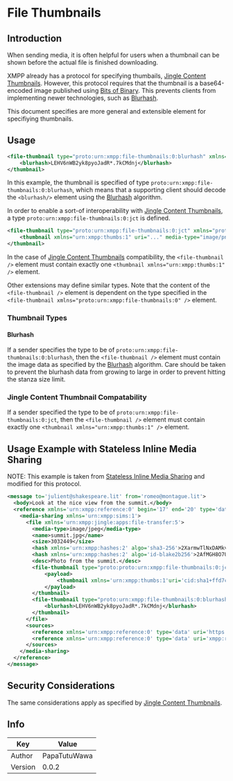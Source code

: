 # File Thumbnails
## Introduction

When sending media, it is often helpful for users when a thumbnail can be shown before the
actual file is finished downloading.

XMPP already has a protocol for specifying thumbails, [Jingle Content Thumbnails](https://xmpp.org/extensions/xep-0264.html).
However, this protocol requires that the thumbnail is a base64-encoded image published using
[Bits of Binary](https://xmpp.org/extensions/xep-0231.html). This prevents clients from implementing newer technologies, such as
[Blurhash](https://github.com/woltapp/blurhash).

This document specifies are more general and extensible element for specifiying thumbnails.

## Usage

```xml
<file-thumbnail type="proto:urn:xmpp:file-thumbnails:0:blurhash" xmlns="proto:urn:xmpp:file-thumbnails:0">
	<blurhash>LEHV6nWB2yk8pyoJadR*.7kCMdnj</blurhash>
</thumbnail>
```

In this example, the thumbnail is specified of type `proto:urn:xmpp:file-thumbnails:0:blurhash`, which means that a supporting
client should decode the `<blurhash/>` element using the [Blurhash](https://github.com/woltapp/blurhash) algorithm.

In order to enable a sort-of interoperability with [Jingle Content Thumbnails](https://xmpp.org/extensions/xep-0264.html), a type
`proto:urn:xmpp:file-thumbnails:0:jct` is defined.

```xml
<file-thumbnail type="proto:urn:xmpp:file-thumbnails:0:jct" xmlns="proto:urn:xmpp:file-thumbnails:0">
	<thumbnail xmlns="urn:xmpp:thumbs:1" uri="..." media-type="image/png" width="128" height="96" />
</thumbnail>
```

In the case of [Jingle Content Thumbnails](https://xmpp.org/extensions/xep-0264.html) compatibility,
the `<file-thumbnail />` element must contain exactly one `<thumbnail xmlns="urn:xmpp:thumbs:1" />` element.

Other extensions may define similar types. Note that the content of the `<file-thumbnail />` element
is dependent on the type specified in the `<file-thumbnail xmlns="proto:urn:xmpp:file-thumbnails:0" />`
element.

### Thumbnail Types
#### Blurhash

If a sender specifies the type to be of `proto:urn:xmpp:file-thumbnails:0:blurhash`, then the `<file-thumbnail />` element must contain the
image data as specified by the [Blurhash](https://github.com/woltapp/blurhash) algorithm. Care should be taken to prevent
the blurhash data from growing to large in order to prevent hitting the stanza size limit.

### Jingle Content Thumbnail Compatability

If a sender specified the type to be of `proto:urn:xmpp:file-thumbnails:0:jct`, then the `<file-thumbnail />`
element must contain exactly one `<thumbnail xmlns="urn:xmpp:thumbs:1" />` element.

## Usage Example with Stateless Inline Media Sharing

NOTE: This example is taken from [Stateless Inline Media Sharing](https://xmpp.org/extensions/xep-0385.html) and modified for this protocol.

```xml
<message to='julient@shakespeare.lit' from='romeo@montague.lit'>
  <body>Look at the nice view from the summit.</body>
  <reference xmlns='urn:xmpp:reference:0' begin='17' end='20' type='data'>
    <media-sharing xmlns='urn:xmpp:sims:1'>
      <file xmlns='urn:xmpp:jingle:apps:file-transfer:5'>
        <media-type>image/jpeg</media-type>
        <name>summit.jpg</name>
        <size>3032449</size>
        <hash xmlns='urn:xmpp:hashes:2' algo='sha3-256'>2XarmwTlNxDAMkvymloX3S5+VbylNrJt/l5QyPa+YoU=</hash>
        <hash xmlns='urn:xmpp:hashes:2' algo='id-blake2b256'>2AfMGH8O7UNPTvUVAM9aK13mpCY=</hash>
        <desc>Photo from the summit.</desc>
        <file-thumbnail type="proto:proto:urn:xmpp:file-thumbnails:0:jct" xmlns='urn:xmpp:thumbnail:0'>
		  	<payload>
				<thumbnail xmlns='urn:xmpp:thumbs:1'uri='cid:sha1+ffd7c8d28e9c5e82afea41f97108c6b4@bob.xmpp.org' media-type='image/png' width='128' height='96'/>
			</payload>
		</thumbnail>
        <file-thumbnail type="proto:urn:xmpp:file-thumbnails:0:blurhash" xmlns='proto:urn:xmpp:file-thumbnails:0'>
		  	<blurhash>LEHV6nWB2yk8pyoJadR*.7kCMdnj</blurhash>
		</thumbnail>
      </file>
      <sources>
        <reference xmlns='urn:xmpp:reference:0' type='data' uri='https://download.montague.lit/4a771ac1-f0b2-4a4a-9700-f2a26fa2bb67/summit.jpg' />
        <reference xmlns='urn:xmpp:reference:0' type='data' uri='xmpp:romeo@montague.lit/resource?jingle;id=9559976B-3FBF-4E7E-B457-2DAA225972BB' />
      </sources>
    </media-sharing>
  </reference>
</message>
```

## Security Considerations

The same considerations apply as specified by [Jingle Content Thumbnails](https://xmpp.org/extensions/xep-0264.html).

## Info

| Key | Value |
| --- | --- |
| Author | PapaTutuWawa |
| Version | 0.0.2 |
